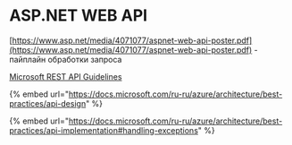 # ASP.NET WEB API

[https://www.asp.net/media/4071077/aspnet-web-api-poster.pdf](https://www.asp.net/media/4071077/aspnet-web-api-poster.pdf) - пайплайн обработки запроса

[Microsoft REST API Guidelines](https://github.com/Microsoft/api-guidelines/blob/vNext/Guidelines.md)

{% embed url="https://docs.microsoft.com/ru-ru/azure/architecture/best-practices/api-design" %}

{% embed url="https://docs.microsoft.com/ru-ru/azure/architecture/best-practices/api-implementation#handling-exceptions" %}
